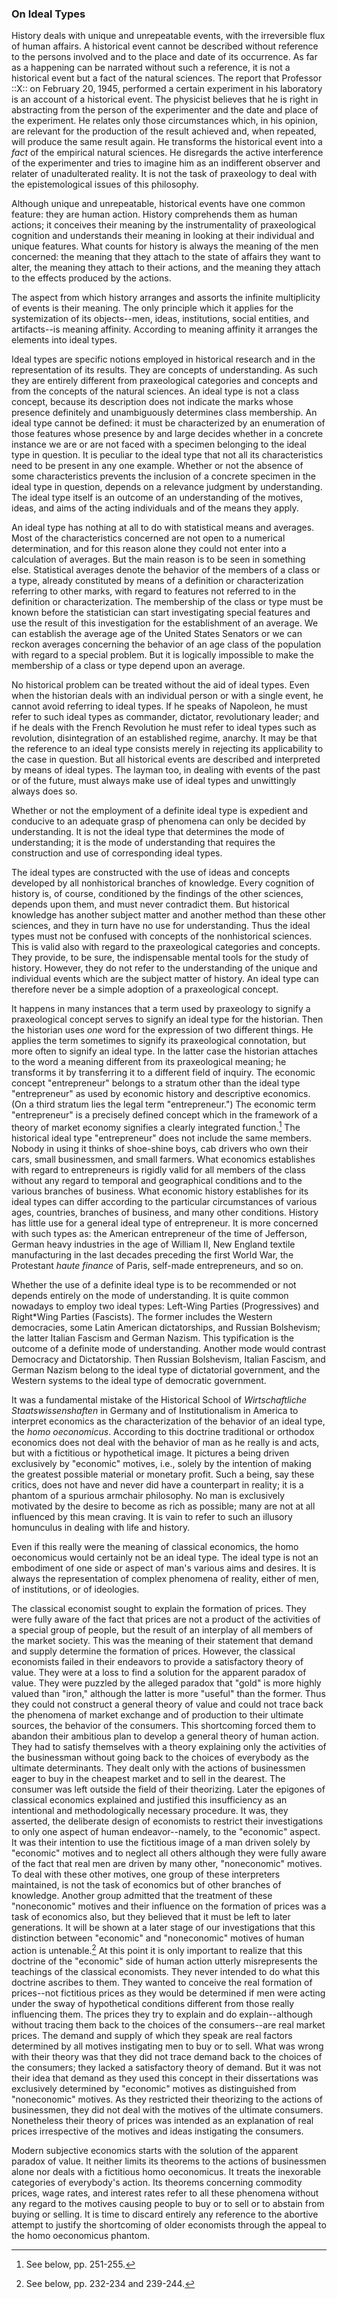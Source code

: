 ### On Ideal Types

History deals with unique and unrepeatable events, with the irreversible flux of human affairs. A historical event cannot be described without reference to the persons involved and to the place and date of its occurrence. As far as a happening can be narrated without such a reference, it is not a historical event but a fact of the natural sciences. The report that Professor ::X:: on February 20, 1945, performed a certain experiment in his laboratory is an account of a historical event. The physicist believes that he is right in abstracting from the person of the experimenter and the date and place of the experiment. He relates only those circumstances which, in his opinion, are relevant for the production of the result achieved and, when repeated, will produce the same result again. He transforms the historical event into a *fact* of the empirical natural sciences. He disregards the active interference of the experimenter and tries to imagine him as an indifferent observer and relater of unadulterated reality. It is not the task of praxeology to deal with the epistemological issues of this philosophy.

Although unique and unrepeatable, historical events have one common feature: they are human action. History comprehends them as human actions; it conceives their meaning by the instrumentality of praxeological cognition and understands their meaning in looking at their individual and unique features. What counts for history is always the meaning of the men concerned: the meaning that they attach to the state of affairs they want to alter, the meaning they attach to their actions, and the meaning they attach to the effects produced by the actions.

The aspect from which history arranges and assorts the infinite multiplicity of events is their meaning. The only principle which it applies for the systemization of its objects--men, ideas, institutions, social entities, and artifacts--is meaning affinity. According to meaning affinity it arranges the elements into ideal types.

Ideal types are specific notions employed in historical research and in the representation of its results. They are concepts of understanding. As such they are entirely different from praxeological categories and concepts and from the concepts of the natural sciences. An ideal type is not a class concept, because its description does not indicate the marks whose presence definitely and unambiguously determines class membership. An ideal type cannot be defined: it must be characterized by an enumeration of those features whose presence by and large decides whether in a concrete instance we are or are not faced with a specimen belonging to the ideal type in question. It is peculiar to the ideal type that not all its characteristics need to be present in any one example. Whether or not the absence of some characteristics prevents the inclusion of a concrete specimen in the ideal type in question, depends on a relevance judgment by understanding. The ideal type itself is an outcome of an understanding of the motives, ideas, and aims of the acting individuals and of the means they apply.

An ideal type has nothing at all to do with statistical means and averages. Most of the characteristics concerned are not open to a numerical determination, and for this reason alone they could not enter into a calculation of averages. But the main reason is to be seen in something else. Statistical averages denote the behavior of the members of a class or a type, already constituted by means of a definition or characterization referring to other marks, with regard to features not referred to in the definition or characterization. The membership of the class or type must be known before the statistician can start investigating special features and use the result of this investigation for the establishment of an average. We can establish the average age of the United States Senators or we can reckon averages concerning the behavior of an age class of the population with regard to a special problem. But it is logically impossible to make the membership of a class or type depend upon an average.

No historical problem can be treated without the aid of ideal types. Even when the historian deals with an individual person or with a single event, he cannot avoid referring to ideal types. If he speaks of Napoleon, he must refer to such ideal types as commander, dictator, revolutionary leader; and if he deals with the French Revolution he must refer to ideal types such as revolution, disintegration of an established regime, anarchy. It may be that the reference to an ideal type consists merely in rejecting its applicability to the case in question. But all historical events are described and interpreted by means of ideal types. The layman too, in dealing with events of the past or of the future, must always make use of ideal types and unwittingly always does so.

Whether or not the employment of a definite ideal type is expedient and conducive to an adequate grasp of phenomena can only be decided by understanding. It is not the ideal type that determines the mode of understanding; it is the mode of understanding that requires the construction and use of corresponding ideal types.

The ideal types are constructed with the use of ideas and concepts developed by all nonhistorical branches of knowledge. Every cognition of history is, of course, conditioned by the findings of the other sciences, depends upon them, and must never contradict them. But historical knowledge has another subject matter and another method than these other sciences, and they in turn have no use for understanding. Thus the ideal types must not be confused with concepts of the nonhistorical sciences. This is valid also with regard to the praxeological categories and concepts. They provide, to be sure, the indispensable mental tools for the study of history. However, they do not refer to the understanding of the unique and individual events which are the subject matter of history. An ideal type can therefore never be a simple adoption of a praxeological concept.

It happens in many instances that a term used by praxeology to signify a praxeological concept serves to signify an ideal type for the historian. Then the historian uses *one* word for the expression of two different things. He applies the term sometimes to signify its praxeological connotation, but more often to signify an ideal type. In the latter case the historian attaches to the word a meaning different from its praxeological meaning; he transforms it by transferring it to a different field of inquiry. The economic concept "entrepreneur" belongs to a stratum other than the ideal type "entrepreneur" as used by economic history and descriptive economics. (On a third stratum lies the legal term "entrepreneur.") The economic term "entrepreneur" is a precisely defined concept which in the framework of a theory of market economy signifies a clearly integrated function.[^21] The historical ideal type "entrepreneur" does not include the same members. Nobody in using it thinks of shoe-shine boys, cab drivers who own their cars, small businessmen, and small farmers. What economics establishes with regard to entrepreneurs is rigidly valid for all members of the class without any regard to temporal and geographical conditions and to the various branches of business. What economic history establishes for its ideal types can differ according to the particular circumstances of various ages, countries, branches of business, and many other conditions. History has little use for a general ideal type of entrepreneur. It is more concerned with such types as: the American entrepreneur of the time of Jefferson, German heavy industries in the age of William II, New England textile manufacturing in the last decades preceding the first World War, the Protestant *haute finance* of Paris, self-made entrepreneurs, and so on.

Whether the use of a definite ideal type is to be recommended or not depends entirely on the mode of understanding. lt is quite common nowadays to employ two ideal types: Left-Wing Parties (Progressives) and Right*Wing Parties (Fascists). The former includes the Western democracies, some Latin American dictatorships, and Russian Bolshevism; the latter Italian Fascism and German Nazism. This typification is the outcome of a definite mode of understanding. Another mode would contrast Democracy and Dictatorship. Then Russian Bolshevism, Italian Fascism, and German Nazism belong to the ideal type of dictatorial government, and the Western systems to the ideal type of democratic government.

It was a fundamental mistake of the Historical School of *Wirtschaftliche Staatswissenshaften* in Germany and of Institutionalism in America to interpret economics as the characterization of the behavior of an ideal type, the *homo oeconomicus*. According to this doctrine traditional or orthodox economics does not deal with the behavior of man as he really is and acts, but with a fictitious or hypothetical image. It pictures a being driven exclusively by "economic" motives, i.e., solely by the intention of making the greatest possible material or monetary profit. Such a being, say these critics, does not have and never did have a counterpart in reality; it is a phantom of a spurious armchair philosophy. No man is exclusively motivated by the desire to become as rich as possible; many are not at all influenced by this mean craving. It is vain to refer to such an illusory homunculus in dealing with life and history.

Even if this really were the meaning of classical economics, the homo oeconomicus would certainly not be an ideal type. The ideal type is not an embodiment of one side or aspect of man's various aims and desires. It is always the representation of complex phenomena of reality, either of men, of institutions, or of ideologies.

The classical economist sought to explain the formation of prices. They were fully aware of the fact that prices are not a product of the activities of a special group of people, but the result of an interplay of all members of the market society. This was the meaning of their statement that demand and supply determine the formation of prices. However, the classical economists failed in their endeavors to provide a satisfactory theory of value. They were at a loss to find a solution for the apparent paradox of value. They were puzzled by the alleged paradox that "gold" is more highly valued than "iron," although the latter is more "useful" than the former. Thus they could not construct a general theory of value and could not trace back the phenomena of market exchange and of production to their ultimate sources, the behavior of the consumers. This shortcoming forced them to abandon their ambitious plan to develop a general theory of human action. They had to satisfy themselves with a theory explaining only the activities of the businessman without going back to the choices of everybody as the ultimate determinants. They dealt only with the actions of businessmen eager to buy in the cheapest market and to sell in the dearest. The consumer was left outside the field of their theorizing. Later the epigones of classical economics explained and justified this insufficiency as an intentional and methodologically necessary procedure. It was, they asserted, the deliberate design of economists to restrict their investigations to only one aspect of human endeavor--namely, to the "economic" aspect. It was their intention to use the fictitious image of a man driven solely by "economic" motives and to neglect all others although they were fully aware of the fact that real men are driven by many other, "noneconomic" motives. To deal with these other motives, one group of these interpreters maintained, is not the task of economics but of other branches of knowledge. Another group admitted that the treatment of these "noneconomic" motives and their influence on the formation of prices was a task of economics also, but they believed that it must be left to later generations. It will be shown at a later stage of our investigations that this distinction between "economic" and "noneconomic" motives of human action is untenable.[^22] At this point it is only important to realize that this doctrine of the "economic" side of human action utterly misrepresents the teachings of the classical economists. They never intended to do what this doctrine ascribes to them. They wanted to conceive the real formation of prices--not fictitious prices as they would be determined if men were acting under the sway of hypothetical conditions different from those really influencing them. The prices they try to explain and do explain--although without tracing them back to the choices of the consumers--are real market prices. The demand and supply of which they speak are real factors determined by all motives instigating men to buy or to sell. What was wrong with their theory was that they did not trace demand back to the choices of the consumers; they lacked a satisfactory theory of demand. But it was not their idea that demand as they used this concept in their dissertations was exclusively determined by "economic" motives as distinguished from "noneconomic" motives. As they restricted their theorizing to the actions of businessmen, they did not deal with the motives of the ultimate consumers. Nonetheless their theory of prices was intended as an explanation of real prices irrespective of the motives and ideas instigating the consumers.

Modern subjective economics starts with the solution of the apparent paradox of value. It neither limits its theorems to the actions of businessmen alone nor deals with a fictitious homo oeconomicus. It treats the inexorable categories of everybody's action. Its theorems concerning commodity prices, wage rates, and interest rates refer to all these phenomena without any regard to the motives causing people to buy or to sell or to abstain from buying or selling. It is time to discard entirely any reference to the abortive attempt to justify the shortcoming of older economists through the appeal to the homo oeconomicus phantom.

[^21]: See below, pp. 251-255.

[^22]: See below, pp. 232-234 and 239-244.

